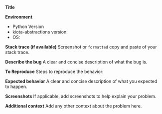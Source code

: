 **Title**

**Environment**

- Python Version
- kiota-abstractions version:
- OS:

**Stack trace (if available)**
Screenshot or `formatted` copy and paste of your stack trace.

**Describe the bug**
A clear and concise description of what the bug is.

**To Reproduce**
Steps to reproduce the behavior:

**Expected behavior**
A clear and concise description of what you expected to happen.

**Screenshots**
If applicable, add screenshots to help explain your problem.

**Additional context**
Add any other context about the problem here.